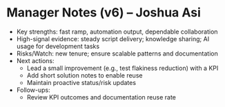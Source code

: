 # Manager Notes (v6) – Joshua Asi

- Key strengths: fast ramp, automation output, dependable collaboration
- High-signal evidence: steady script delivery; knowledge sharing; AI usage for development tasks
- Risks/Watch: new tenure; ensure scalable patterns and documentation
- Next actions:
  - Lead a small improvement (e.g., test flakiness reduction) with a KPI
  - Add short solution notes to enable reuse
  - Maintain proactive status/risk updates
- Follow-ups:
  - Review KPI outcomes and documentation reuse rate
